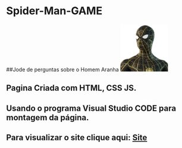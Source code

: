 # Spider-Man-GAME
##Jode de perguntas sobre o Homem Aranha
![Logo](img/home-mask-black.jpg)
## Pagina Criada com HTML, CSS JS.
## Usando o programa Visual Studio CODE para montagem da página.
## Para visualizar o site clique aqui:   [Site](https://htmlpreview.github.io/?https://luana-developer.github.io/Spider-Man-GAME/html/spider_man_login.html)
